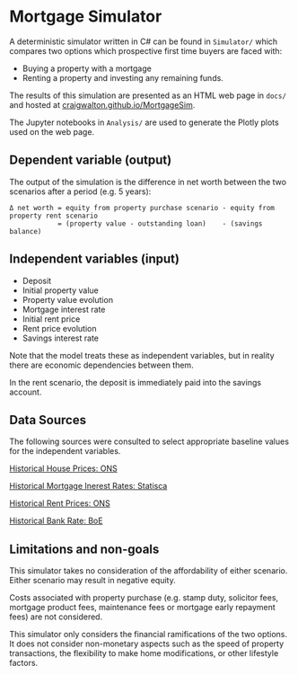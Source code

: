 # Mortgage Simulator

A deterministic simulator written in C# can be found in `Simulator/` which compares two options which prospective first time buyers are faced with:
- Buying a property with a mortgage
- Renting a property and investing any remaining funds.

The results of this simulation are presented as an HTML web page in `docs/` and hosted at [craigwalton.github.io/MortgageSim](https://craigwalton.github.io/MortgageSim).

The Jupyter notebooks in `Analysis/` are used to generate the Plotly plots used on the web page.

## Dependent variable (output)

The output of the simulation is the difference in net worth between the two scenarios after a period (e.g. 5 years):

```
Δ net worth = equity from property purchase scenario - equity from property rent scenario
            = (property value - outstanding loan)    - (savings balance)
```

## Independent variables (input)

- Deposit
- Initial property value
- Property value evolution
- Mortgage interest rate
- Initial rent price
- Rent price evolution
- Savings interest rate

Note that the model treats these as independent variables, but in reality there are economic dependencies between
them.

In the rent scenario, the deposit is immediately paid into the savings account.

## Data Sources

The following sources were consulted to select appropriate baseline values for the independent variables.

[Historical House Prices: ONS](https://www.ons.gov.uk/economy/inflationandpriceindices/bulletins/housepriceindex/august2023)

[Historical Mortgage Inerest Rates: Statisca](https://www.statista.com/statistics/386301/uk-average-mortgage-interest-rates/)

[Historical Rent Prices: ONS](https://www.ons.gov.uk/economy/inflationandpriceindices/bulletins/indexofprivatehousingrentalprices/september2023)

[Historical Bank Rate: BoE](https://www.bankofengland.co.uk/boeapps/database/Bank-Rate.asp)

## Limitations and non-goals

This simulator takes no consideration of the affordability of either scenario. Either scenario may result
in negative equity.

Costs associated with property purchase (e.g. stamp duty, solicitor fees, mortgage product fees, maintenance fees or
mortgage early repayment fees) are not considered.

This simulator only considers the financial ramifications of the two options. It does not consider non-monetary aspects
such as the speed of property transactions, the flexibility to make home modifications, or other lifestyle factors.
